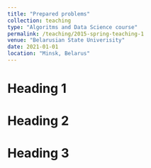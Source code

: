 ```yaml
---
title: "Prepared problems"
collection: teaching
type: "Algoritms and Data Science course"
permalink: /teaching/2015-spring-teaching-1
venue: "Belarusian State Univerisity"
date: 2021-01-01
location: "Minsk, Belarus"
---
```



Heading 1
======

Heading 2
======

Heading 3
======

